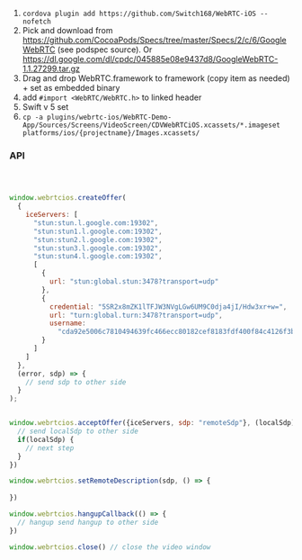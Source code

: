 1. `cordova plugin add https://github.com/Switch168/WebRTC-iOS --nofetch`
2. Pick and download from https://github.com/CocoaPods/Specs/tree/master/Specs/2/c/6/GoogleWebRTC (see podspec source). Or https://dl.google.com/dl/cpdc/045885e08e9437d8/GoogleWebRTC-1.1.27299.tar.gz
3. Drag and drop WebRTC.framework to framework (copy item as needed) + set as embedded binary
4. add `#import <WebRTC/WebRTC.h>` to linked header
5. Swift v 5 set
6. ``` cp -a plugins/webrtc-ios/WebRTC-Demo-App/Sources/Screens/VideoScreen/CDVWebRTCiOS.xcassets/*.imageset platforms/ios/{projectname}/Images.xcassets/  ```

### API

```javascript



window.webrtcios.createOffer(
  {
    iceServers: [
      "stun:stun.l.google.com:19302",
      "stun:stun1.l.google.com:19302",
      "stun:stun2.l.google.com:19302",
      "stun:stun3.l.google.com:19302",
      "stun:stun4.l.google.com:19302",
      [
        {
          url: "stun:global.stun:3478?transport=udp"
        },
        {
          credential: "5SR2x8mZK1lTFJW3NVgLGw6UM9C0dja4jI/Hdw3xr+w=",
          url: "turn:global.turn:3478?transport=udp",
          username:
            "cda92e5006c7810494639fc466ecc80182cef8183fdf400f84c4126f3b59d0bb"
        }
      ]
    ]
  },
  (error, sdp) => {
    // send sdp to other side
  }
);


window.webrtcios.acceptOffer({iceServers, sdp: "remoteSdp"}, (localSdp) => {
  // send localSdp to other side
  if(localSdp) {
    // next step
  }
})

window.webrtcios.setRemoteDescription(sdp, () => {
  
})

window.webrtcios.hangupCallback(() => {
  // hangup send hangup to other side
})

window.webrtcios.close() // close the video window
```
